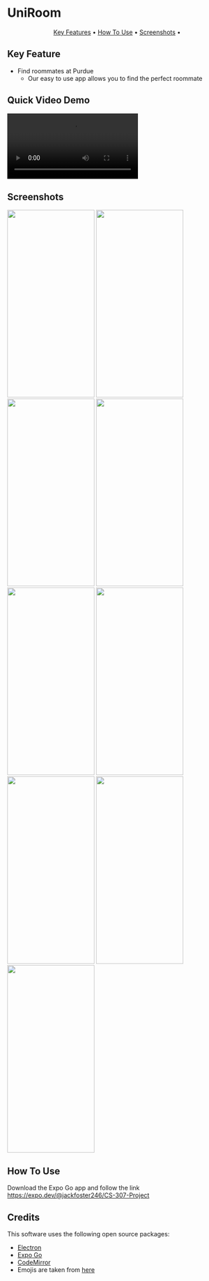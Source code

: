# UniRoom

<p align="center">
  <a href="#key-feature">Key Features</a> •
  <a href="#how-to-use">How To Use</a> •
  <a href="#screenshots">Screenshots</a> •

</p>




## Key Feature


* Find roommates at Purdue
  - Our easy to use app allows you to find the perfect roommate

## Quick Video Demo
<p>
  <video src=https://user-images.githubusercontent.com/76804820/144997635-467bb597-141a-4834-8843-7ac6dedef9fb.mov autoplay>
</p>


## Screenshots
<p>
  <img src="https://user-images.githubusercontent.com/76804820/145001295-95f623af-4c34-453a-87e7-358910bc6581.png" width=200 height=430 >
  <img src="https://user-images.githubusercontent.com/76804820/145001764-26440c9a-5038-44bc-8058-9e41116b2239.png" width=200 height=430 >
  <img src="https://user-images.githubusercontent.com/76804820/145001756-d5f30d6d-686f-4cc7-a73c-4e3ac8f3be50.png" width=200 height=430 >
  <img src="https://user-images.githubusercontent.com/76804820/145001778-16ba95c5-ae2c-444b-91cf-4b19b89ec9a0.png" width=200 height=430 >
  
  <img src="https://user-images.githubusercontent.com/76804820/145001770-f7e7b114-8b9f-44fe-a919-b45868269548.png" width=200 height=430 >
  <img src="https://user-images.githubusercontent.com/76804820/145001785-f69ffb9a-fcbd-48ec-8db4-1a86088f6678.png" width=200 height=430 >
  <img src="https://user-images.githubusercontent.com/76804820/145001801-3acd5c7c-f0f1-4123-a9da-678d42275e9d.png" width=200 height=430 >
  <img src="https://user-images.githubusercontent.com/76804820/145001793-f0cf1b81-a975-4d7a-8176-8126ec021790.png" width=200 height=430 >
  <img src="https://user-images.githubusercontent.com/76804820/145001809-a578a7b4-3631-4075-9a7d-8a9f75eca6b3.png" width=200 height=430 >
</p>

## How To Use

Download the Expo Go app and follow the link
https://expo.dev/@jackfoster246/CS-307-Project


## Credits

This software uses the following open source packages:

- [Electron](http://electron.atom.io/)
- [Expo Go](https://expo.dev/client)
- [CodeMirror](http://codemirror.net/)
- Emojis are taken from [here](https://github.com/arvida/emoji-cheat-sheet.com)

